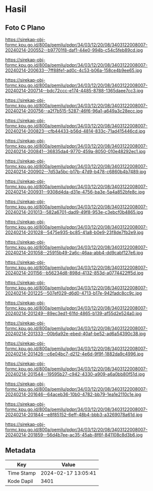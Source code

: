 # Hasil

## Foto C Plano

https://sirekap-obj-formc.kpu.go.id/800a/pemilu/pdpr/34/03/12/20/08/3403122008007-20240214-200552--b97701f8-daf1-44e0-994b-c54c5feb89cd.jpg

https://sirekap-obj-formc.kpu.go.id/800a/pemilu/pdpr/34/03/12/20/08/3403122008007-20240214-200633--7ff88fe1-ad0c-4c53-b06a-158ce4b9ee65.jpg

https://sirekap-obj-formc.kpu.go.id/800a/pemilu/pdpr/34/03/12/20/08/3403122008007-20240214-200714--bdc72ccc-e174-4485-8788-1365daee7cc3.jpg

https://sirekap-obj-formc.kpu.go.id/800a/pemilu/pdpr/34/03/12/20/08/3403122008007-20240214-200756--a2f7b515-5287-46f6-96a1-a649a3c28ecc.jpg

https://sirekap-obj-formc.kpu.go.id/800a/pemilu/pdpr/34/03/12/20/08/3403122008007-20240214-200823--cfb44433-b56d-4814-833c-71ad415446cd.jpg

https://sirekap-obj-formc.kpu.go.id/800a/pemilu/pdpr/34/03/12/20/08/3403122008007-20240214-200841--36835da4-9770-459a-8050-010e48292ec1.jpg

https://sirekap-obj-formc.kpu.go.id/800a/pemilu/pdpr/34/03/12/20/08/3403122008007-20240214-200902--7d53a5bc-b17b-47d9-b478-c6860b4b7489.jpg

https://sirekap-obj-formc.kpu.go.id/800a/pemilu/pdpr/34/03/12/20/08/3403122008007-20240214-200931--9308d4da-d31e-4756-ba3e-5a4a852bfe8c.jpg

https://sirekap-obj-formc.kpu.go.id/800a/pemilu/pdpr/34/03/12/20/08/3403122008007-20240214-201013--582a6701-dad9-49f8-953e-c3ebcf0b4865.jpg

https://sirekap-obj-formc.kpu.go.id/800a/pemilu/pdpr/34/03/12/20/08/3403122008007-20240214-201028--5475e935-bc85-41a8-b0e9-23f8de7fb2e9.jpg

https://sirekap-obj-formc.kpu.go.id/800a/pemilu/pdpr/34/03/12/20/08/3403122008007-20240214-201058--25915b49-2a6c-46aa-abb4-dd9cabf127e6.jpg

https://sirekap-obj-formc.kpu.go.id/800a/pemilu/pdpr/34/03/12/20/08/3403122008007-20240214-201156--b56234d8-898d-4132-853d-a0774422ff5d.jpg

https://sirekap-obj-formc.kpu.go.id/800a/pemilu/pdpr/34/03/12/20/08/3403122008007-20240214-201225--507ef029-d6d0-4713-b17e-942fadc8cc9c.jpg

https://sirekap-obj-formc.kpu.go.id/800a/pemilu/pdpr/34/03/12/20/08/3403122008007-20240214-201249--89ec3ed1-61fd-4865-b139-af55d2e524a0.jpg

https://sirekap-obj-formc.kpu.go.id/800a/pemilu/pdpr/34/03/12/20/08/3403122008007-20240214-201333--00b6a92e-ebed-40af-be52-ad6a54390c38.jpg

https://sirekap-obj-formc.kpu.go.id/800a/pemilu/pdpr/34/03/12/20/08/3403122008007-20240214-201426--c6e04bc7-d212-4e6d-9f9f-1882da9c4996.jpg

https://sirekap-obj-formc.kpu.go.id/800a/pemilu/pdpr/34/03/12/20/08/3403122008007-20240214-201544--19595b27-c942-4330-a909-a6a0bb80f51d.jpg

https://sirekap-obj-formc.kpu.go.id/800a/pemilu/pdpr/34/03/12/20/08/3403122008007-20240214-201646--64aceb36-10b0-4782-bb79-1ea1e2110c1e.jpg

https://sirekap-obj-formc.kpu.go.id/800a/pemilu/pdpr/34/03/12/20/08/3403122008007-20240214-201844--e8f85152-6eff-48b4-bbb3-a3269078a61d.jpg

https://sirekap-obj-formc.kpu.go.id/800a/pemilu/pdpr/34/03/12/20/08/3403122008007-20240214-201859--56d4b7ee-ac35-45ab-8f6f-841108c8d3b6.jpg


## Metadata

| Key        | Value               |
| ---------- | ------------------- |
| Time Stamp | 2024-02-17 13:05:41 |
| Kode Dapil | 3401                |



